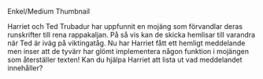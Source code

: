Enkel/Medium
Thumbnail

Harriet och Ted Trubadur har uppfunnit en mojäng som förvandlar deras runskrifter till rena rappakaljan. På så vis kan de skicka hemlisar till varandra när Ted är iväg på viktingatåg. Nu har Harriet fått ett hemligt meddelande men inser att de tyvärr har glömt implementera någon funktion i mojängen som återställer texten! Kan du hjälpa Harriet att lista ut vad meddelandet innehåller?
